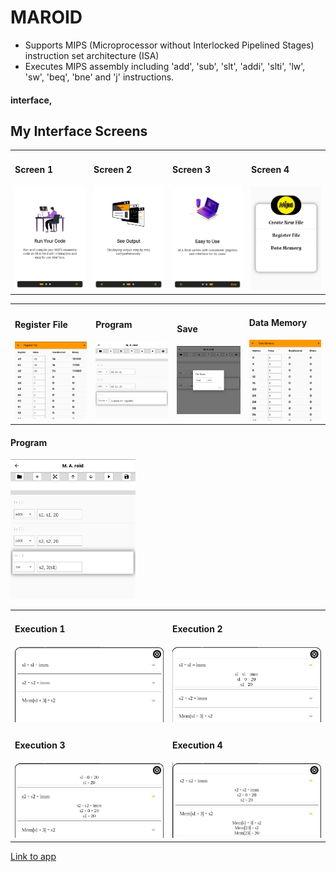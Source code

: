 # MAROID
- Supports MIPS (Microprocessor without Interlocked Pipelined Stages) instruction set architecture (ISA)
- Executes MIPS assembly including 'add', 'sub', 'slt', 'addi', 'slti', 'lw', 'sw', 'beq', 'bne' and 'j' instructions.
#### interface,

<h2>My Interface Screens</h2>
<table>
  <tr>
    <td>
      <h4>Screen 1</h4>
      <img src="interface/1.png" alt="Screen 1" width="200"/>
    </td>
    <td>
      <h4>Screen 2</h4>
      <img src="interface/2.png" alt="Screen 2" width="200"/>
    </td>
    <td>
      <h4>Screen 3</h4>
      <img src="interface/3.png" alt="Screen 3" width="200"/>
    </td>
    <td>
      <h4>Screen 4</h4>
      <img src="interface/4.png" alt="Screen 4" width="200"/>
    </td>
  </tr>
</table>

<table>
  <tr>
    <td>
      <h4>Register File</h4>
      <img src="interface/5.png" alt="Register File" width="200"/>
    </td>
    <td>
      <h4>Program</h4>
      <img src="interface/6.png" alt="Program" width="200"/>
    </td>
    <td>
      <h4>Save</h4>
      <img src="interface/7.png" alt="Save" width="200"/>
    </td>
    <td>
      <h4>Data Memory</h4>
      <img src="interface/8.png" alt="Data Memory" width="200"/>
    </td>
  </tr>
</table>

<table>
  <tr>
      <h4>Program</h4>
      <img src="interface/10.png" alt="Register File" width="200"/>
  </tr>
  <tr>
    <td>
      <h4>Execution 1</h4>
      <img src="interface/11.png" alt="Register File" width="300"/>
    </td>
    <td>
      <h4>Execution 2</h4>
      <img src="interface/12.png" alt="Register File" width="300"/>
    </td>
  </tr>
  <tr>
    <td>
      <h4>Execution 3</h4>
      <img src="interface/13.png" alt="Register File" width="300"/>
    </td>
    <td>
      <h4>Execution 4</h4>
      <img src="interface/14.png" alt="Register File" width="300"/>
    </td>
  </tr>
</table>

 <a href="https://zapp.run/github/Hassu083/MAROID">
 Link to app
</a>




